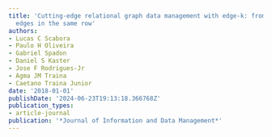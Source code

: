 ```yaml
---
title: 'Cutting-edge relational graph data management with edge-k: from one to multiple
  edges in the same row'
authors:
- Lucas C Scabora
- Paulo H Oliveira
- Gabriel Spadon
- Daniel S Kaster
- Jose F Rodrigues-Jr
- Agma JM Traina
- Caetano Traina Junior
date: '2018-01-01'
publishDate: '2024-06-23T19:13:18.366768Z'
publication_types:
- article-journal
publication: '*Journal of Information and Data Management*'
---
```

